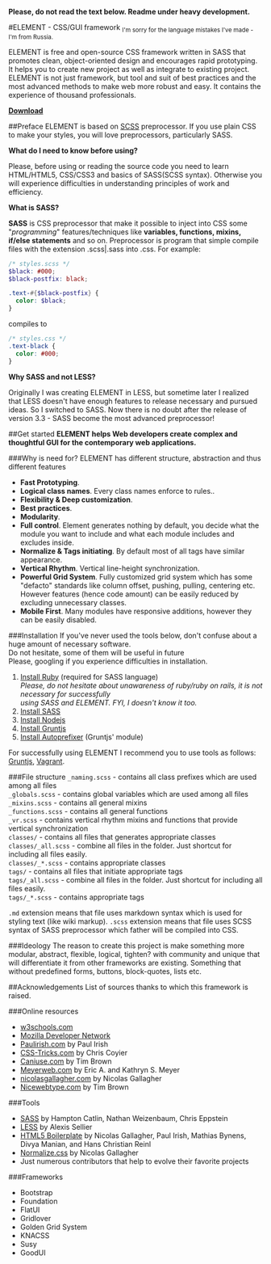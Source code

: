 **Please, do not read the text below. Readme under heavy development.**

#ELEMENT - CSS/GUI framework
<sub>I'm sorry for the language mistakes I've made - I'm from Russia.</sub>

ELEMENT is free and open-source CSS framework written in SASS that promotes clean, object-oriented design and encourages rapid prototyping. It helps you to create new project as well as integrate to existing project. ELEMENT is not just framework, but tool and suit of best practices and the most advanced methods to make web more robust and easy. It contains the experience of thousand professionals.

**[Download](https://github.com/kalopsia/element/archive/master.zip)**


##Preface
ELEMENT is based on [SCSS](sass-lang.com) preprocessor. If you use plain CSS to make your styles, you will love preprocessors, particularly SASS.

**What do I need to know before using?**

Please, before using or reading the source code you need to learn HTML/HTML5, CSS/CSS3 and basics of SASS(SCSS syntax).
Otherwise you will experience difficulties in understanding principles of work and efficiency.

**What is SASS?**

**SASS** is CSS preprocessor that make it possible to inject into CSS some "*programming*" features/techniques like  **variables, functions, mixins, if/else statements** and so on. Preprocessor is program that simple compile files with the extension .scss|.sass into .css. For example: 
```SCSS
/* styles.scss */
$black: #000;
$black-postfix: black;

.text-#{$black-postfix} {
  color: $black;
}
``` 
compiles to
```CSS
/* styles.css */
.text-black {
  color: #000;
}
```

**Why SASS and not LESS?**

Originally I was creating ELEMENT in LESS, but sometime later I realized that LESS doesn't have enough features to release necessary and pursued ideas. So I switched to SASS. Now there is no doubt after the release of version 3.3 - SASS become the most advanced preprocessor! 


##Get started
**ELEMENT helps Web developers create complex and thoughtful GUI for the contemporary web applications.**

###Why is need for?
ELEMENT has different structure, abstraction and thus different features

* **Fast Prototyping**.
* **Logical class names**. Every class names enforce to rules..
* **Flexibility & Deep customization**.
* **Best practices**.
* **Modularity**.
* **Full control**. Element generates nothing by default, you decide what the module you want to include and what each module includes and excludes inside.
* **Normalize & Tags initiating**. By default most of all tags have similar appearance. 
* **Vertical Rhythm**. Vertical line-height synchronization.
* **Powerful Grid System**. Fully customized grid system which has some "defacto" standards like column offset, pushing, pulling, centering etc. However features (hence code amount) can be easily reduced by excluding unnecessary classes. 
* **Mobile First**. Many modules have responsive additions, however they can be easily disabled.

###Installation
If you've never used the tools below, don't confuse about a huge amount of necessary software.<br/>
Do not hesitate, some of them will be useful in future<br/>
Please, googling if you experience difficulties in installation.
 
1. [Install Ruby](https://www.ruby-lang.org/en/installation/) (required for SASS language)<br/>
*Please, do not hesitate about unawareness of ruby/ruby on rails, it is not necessary for successfully*<br/> *using SASS and ELEMENT. FYI, I doesn't know it too.*
2. [Install SASS](http://sass-lang.com/install)
3. [Install Nodejs](http://nodejs.org/download/)
2. [Install Gruntjs](http://gruntjs.com/getting-started)
3. [Install Autoprefixer](https://github.com/nDmitry/grunt-autoprefixer) (Gruntjs' module)

For successfully using ELEMENT I recommend you to use tools as follows: [Gruntjs](gruntjs.com), [Vagrant](vagrantup.com).


###File structure
``_naming.scss`` - contains all class prefixes which are used among all files<br/>
``_globals.scss`` - contains global variables which are used among all files<br/>
``_mixins.scss`` - contains all general mixins<br/>
``_functions.scss`` - contains all general functions<br/>
``_vr.scss`` - contains vertical rhythm mixins and functions that provide vertical synchronization<br/>
``classes/`` - contains all files that generates appropriate classes<br/>
``classes/_all.scss`` - combine all files in the folder. Just shortcut for including all files easily.<br/>
``classes/_*.scss`` - contains appropriate classes<br/>
``tags/`` - contains all files that initiate appropriate tags<br/>
``tags/_all.scss`` - combine all files in the folder. Just shortcut for including all files easily.<br/>
``tags/_*.scss`` - contains appropriate tags<br/>

``.md`` extension means that file uses markdown syntax which is used for styling text (like wiki markup).
``.scss`` extension means that file uses SCSS syntax of SASS preprocessor which father will be compiled into CSS. 


###Ideology
The reason to create this project is make something more modular, abstract, flexible, logical, tighten? with community and unique that will differentiate it from other frameworks are existing. Something that without predefined forms, buttons, block-quotes, lists etc.


##Acknowledgements
List of sources thanks to which this framework is raised.

###Online resources
- [w3schools.com](http://w3schools.com/)
- [Mozilla Developer Network](https://developer.mozilla.org/en-US/docs/Web)
- [Paulirish.com](http://paulirish.com/) by Paul Irish
- [CSS-Tricks.com](css-tricks.com) by Chris Coyier
- [Caniuse.com](caniuse.com) by Tim Brown
- [Meyerweb.com](http://meyerweb.com/) by Eric A. and Kathryn S. Meyer
- [nicolasgallagher.com](http://nicolasgallagher.com/) by Nicolas Gallagher
- [Nicewebtype.com](http://nicewebtype.com/) by Tim Brown

###Tools
- [SASS](http://sass-lang.com/) by Hampton Catlin, Nathan Weizenbaum, Chris Eppstein
- [LESS](http://lesscss.org/) by Alexis Sellier
- [HTML5 Boilerplate](http://html5boilerplate.com/) by Nicolas Gallagher, Paul Irish, Mathias Bynens, Divya Manian, and Hans Christian Reinl
- [Normalize.css](http://necolas.github.io/normalize.css/) by Nicolas Gallagher 
- Just numerous contributors that help to evolve their favorite projects

###Frameworks
- Bootstrap
- Foundation
- FlatUI
- Gridlover
- Golden Grid System
- KNACSS
- Susy
- GoodUI

